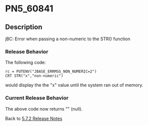 # PN5_60841

<PageHeader />

## Description

jBC: Error when passing a non-numeric to the STR() function

### Release Behavior

The following code:

```
rc = PUTENV("JBASE_ERRMSG_NON_NUMERIC=2")
CRT STR("x","non-numeric")
```

would display the the "x" value until the system ran out of memory.

### Current Release Behavior

The above code now returns "" (null).

Back to [5.7.2 Release Notes](./../README.md)

  
<PageFooter />
